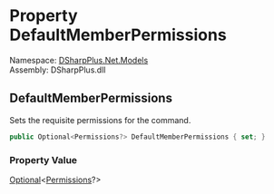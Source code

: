 # Property DefaultMemberPermissions

Namespace: [DSharpPlus.Net.Models](DSharpPlus.Net.Models.md)  
Assembly: DSharpPlus.dll

## <a id="DSharpPlus_Net_Models_ApplicationCommandEditModel_DefaultMemberPermissions"></a>DefaultMemberPermissions

Sets the requisite permissions for the command.

```csharp
public Optional<Permissions?> DefaultMemberPermissions { set; }
```

### Property Value

[Optional](DSharpPlus.Entities.Optional\-1.md)<[Permissions](DSharpPlus.Permissions.md)?\>

